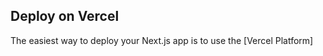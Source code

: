 












## Deploy on Vercel

The easiest way to deploy your Next.js app is to use the [Vercel Platform]
